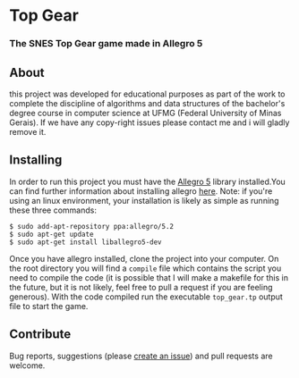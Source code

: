 # Top Gear
### The SNES Top Gear game made in Allegro 5

## About
this project was developed for educational purposes as part of the work to complete the discipline of algorithms and data structures of the bachelor's degree course in computer science at UFMG (Federal University of Minas Gerais). If we have any copy-right issues please contact me and i will gladly remove it.

## Installing
In order to run this project you must have the [Allegro 5](https://liballeg.org/) library installed.You can find further information about installing allegro [here](https://wiki.allegro.cc/index.php?title=Getting_Started).
Note: if you're using an linux environment, your installation is likely as simple as running these three commands:

```
$ sudo add-apt-repository ppa:allegro/5.2
$ sudo apt-get update
$ sudo apt-get install liballegro5-dev
```

Once you have allegro installed, clone the project into your computer. On the root directory you will find a ```compile``` file which contains the script you need to compile the code (it is possible that I will make a makefile for this in the future, but it is not likely, feel free to pull a request if you are feeling generous). With the code compiled run the executable ```top_gear.tp``` output file to start the game.

## Contribute
Bug reports, suggestions (please [create an issue](https://github.com/LuizPPA/TopGear/issues/new)) and pull requests are welcome.

